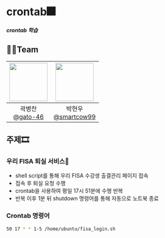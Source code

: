 # crontab🎆
##### crontab 학습

## 👨‍💻Team

|<img src="https://avatars.githubusercontent.com/u/139302518?v=4" width="100" height="100"/>|<img src="https://avatars.githubusercontent.com/u/78792358?v=4" width="100" height="100"/>|
|:-:|:-:|
|곽병찬<br/>[@gato-46](https://github.com/gato-46)|박현우<br/>[@smartcow99](https://github.com/smartcow99)|


## 주제🎞

### 우리 FISA 퇴실 서비스🎨
- shell script를 통해 우리 FISA 수강생 출결관리 페이지 접속
- 접속 후 퇴실 요청 수행
- crontab을 사용하여 평일 17시 51분에 수행 반복
- 반복 이후 1분 뒤 shutdown 명령어를 통해 자동으로 노트북 종료

### Crontab 명령어
``` bash
50 17 * * 1-5 /home/ubuntu/fisa_login.sh
